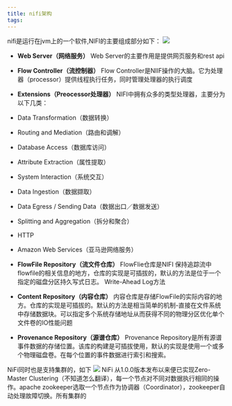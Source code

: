 ```yaml
---
title: nifi架构
tags:
---
```


nifi是运行在jvm上的一个软件,NIFI的主要组成部分如下：
![](https://nifi.apache.org/docs/nifi-docs/html/images/zero-master-node.png)

- **Web Server（网络服务）**
  Web Server的主要作用是提供网页服务和rest api

- **Flow Controller（流控制器）**
  Flow Controller是NIIF操作的大脑。它为处理器（processor）提供线程执行任务，同时管理处理器的执行调度

- **Extensions（Preocessor处理器）**
 NIFI中拥有众多的类型处理器，主要分为以下几类：
 - Data Transformation（数据转换）
 - Routing and Mediation（路由和调解）
 - Database Access（数据库访问）
 - Attribute Extraction（属性提取）
 - System Interaction（系统交互）
 - Data Ingestion（数据撷取）
 - Data Egress / Sending Data（数据出口／数据发送）
 - Splitting and Aggregation（拆分和聚合）
 - HTTP
 - Amazon Web Services（亚马逊网络服务）

- **FlowFile Repository（流文件仓库）**
 FlowFlie仓库是NIFI 保持追踪流中flowfile的相关信息的地方，仓库的实现是可插拔的，默认的方法是位于一个指定的磁盘分区持久写式日志。 Write-Ahead Log方法

- **Content Repository（内容仓库）**
 内容仓库是存储FlowFile的实际内容的地方。仓库的实现是可插拔的。默认的方法是相当简单的机制-直接在文件系统中存储数据块。可以指定多个系统存储地址从而获得不同的物理分区优化单个文件卷的IO性能问题
 
- **Provenance Repository（源谱仓库）**
 Provenance Repository是所有源谱事件数据的存储位置。该库的构建是可插拔使用，默认的实现是使用一个或多个物理磁盘卷。在每个位置的事件数据进行索引和搜索。

NiFi同时也是支持集群的，如下
![](https://nifi.apache.org/docs/nifi-docs/html/images/zero-master-cluster.png)
NiFi 从1.0.0版本发布以来便已实现Zero-Master Clustering（不知道怎么翻译），每一个节点对不同对数据执行相同的操作。apache zookeeper选取一个节点作为协调器（Coordinator），zookeeper自动处理故障切换。所有集群的